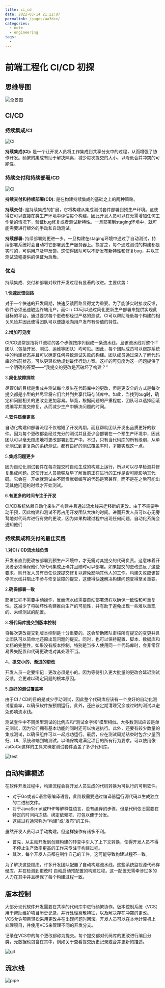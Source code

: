 ```yaml
---
title: ci_cd
date: 2022-03-14 21:22:07
permalink: /pages/aa3dee/
categories:
  - note
  - engineering
tags:
  - 
---
```

# 前端工程化 CI/CD 初探

## 思维导图

![全景图](/engineering/all.png)

## CI/CD

### 持续集成/CI

![CI](/engineering/ci.png)

**持续集成(CI):** 是一个让开发人员将工作集成到共享分支中的过程，从而增强了协作开发。频繁的集成有助于解决隔离，减少每次提交的大小，以降低合并冲突的可能性。

### 持续交付和持续部署/CD

![CI](/engineering/ci_cd.png)

**持续交付和持续部署(CD):** 是在构建持续集成的基础之上的两种策略。

**持续交付:** 是持续集成的扩展，它将构建从集成测试套件部署到预生产环境。这使得它可以直接在类生产环境中评估每个构建，因此开发人员可以在无需增加任何工作量的情况下，验证bug修复或者测试新特性。一旦部署到staging环境中，就可能需要进行额外的手动和自动测试。

**持续部署:** 持续部署则更进一步。一旦构建在staging环境中通过了自动测试，持续部署系统将会自动将它部署到生产服务器上。换言之，每个通过测试的构建都是实时的，可供用户及早反馈。这使得团队可以不断发布新特性和修复bug，并以其测试流程提供的保证为后盾。

### 优点

持续集成、交付和部署对软件开发过程有显著的改进。主要优势：

1.**快速反馈回路**

对于一个快速的开发周期，快速反馈回路显得尤为重要。为了能够实时接收反馈，软件必须迅速触达终端用户。而CI / CD可以通过简化更新生产部署来提供实现此目标的平台。通过要求每个更改都经过严格的测试，CI可以帮助降低每个构建的相关风险并因此使得团队可以便捷地向用户发布有价值的特性。

2.**增加可见度**

CI/CD通常是指将IT流程的各个步骤按序列组成一条流水线，且该流水线对整个IT团队（包括开发、测试、运维等团队）均可见。因此，每个团队成员可以跟踪系统中的构建状态并且可以确定任何导致测试失败的构建。团队成员通过深入了解代码库的当前状态，可以更轻松地规划最佳行动方案。这样的可见度为这一问题提供了一个明确的答案——“我提交的更改是否破坏了构建？”

3.**简化故障排除**

尽管CI的目标是集成并测试每个发生在代码库中的更改，但是更安全的方式是每次提交都是小型的并尽早将它们合并到共享代码存储库中。如此，当找到bug时，确定和问题相关的更改会更加容易。毕竟，根据问题的严重程度，团队可以选择回滚或编写并提交修复，从而减少生产中解决问题的时间。

4.**软件质量更高**

自动化构建和部署流程不仅缩短了开发周期，而且帮助团队开发出品质更好的软件。因为每个更改都会经过充分的测试并且至少会部署在一个预生产环境中，因此团队可以毫无顾虑地将更改部署到生产中。不过，只有当代码库的所有级别，从单元测试到更复杂的系统测试，都有良好的测试覆盖率时，才能实现这一点。

5.**集成问题更少**

因为自动化测试套件在每次提交时自动生成的构建上运行，所以可以尽早检测并修复集成问题。这使开发人员能够及早了解当前正在进行的工作是否可能影响其代码。它会在一开始就测试由不同贡献者编写的代码是否兼容，而不是在之后可能出现其他问题的时候才开始测试。

6.**有更多的时间专注于开发**

CI/CD系统依赖自动化来生产构建并且通过流水线来迁移新的更改。由于不需要手动干预，因此构建和测试不再占用开发团队大块的时间。进而开发人员可以心无旁骛地对代码库进行有效的更改，因为如果构建过程中出现任何问题，自动化系统会通知他们

### 持续集成和交付的最佳实践

1.**对CI / CD流水线负责**

开发者直到更改被部署到预生产环境中，才无需对其提交的代码负责。这意味着开发者必须确保他们的代码集成正确并且随时可以部署。如果提交的更改违反了这些要求，则开发人员有责任快速提交修复以避免影响其他人的工作。构建失败应该暂停流水线并阻止不参与修复故障的提交，这使得快速解决构建问题变得至关重要。

2.**确保部署一致**

部署过程不需要手动操作，反而流水线需要自动部署流程以确保一致性和可重复性。这减少了将破坏性构建推向生产的可能性，并有助于避免出现一些难以重现的、未经测试的配置。

3.**将代码库提交到版本控制**

将每次更改提交到版本控制是十分重要的。这会帮助团队审核所有提交的变更并且让团队可以简单地还原出现问题的提交。同时，也可以保持配置、脚本、数据库和文档的完整性。如果没有版本控制，特别是当多人使用同一个代码库时，会非常容易丢失配置和代码更改或对其处理不当。

4。**提交小的、渐进的更改**

开发人员一定要牢记：更改必须是小的。因为等待引入更大批量的更改会延迟测试反馈，会更难以确定问题的根本原因。

5.**良好的测试覆盖率**

由于CI / CD的目的是减少手动测试，因此整个代码库应该有一个良好的自动化测试覆盖率，以确保软件按预期运行。此外，还应该定期清理冗余或过时的测试以避免影响流水线。

测试套件中不同类型测试的比例应和“测试金字塔”模型相似。大多数测试应该是单元测试，因为它们拥有基本功能的同时还可以快速执行。此外，还要有较少数量的集成测试，以确保组件可以一起成功运行。最后，应在测试周期结束时包含少量回归、UI、系统和端到端测试，以确保构建满足项目的所有行为要求。可以使用像JaCoCo这样的工具来确定测试套件涵盖了多少代码库。

![test](/engineering/test.png)

## 自动构建概述

在软件开发过程中，构建流程会将开发⼈员⽣成的代码转换为可执⾏的可⽤软件。

- 对于Go或者C语⾔等编译语⾔，此阶段需要通过编译器运⾏源代码以⽣成独⽴的⼆进制⽂件。
- 对于JavaScript或PHP等解释性语⾔，没有编译的步骤，但是代码依旧需要在特定的时间内冻结、绑定依赖项、打包以便于分发。
- 这些过程通常称为“构建”或“发布”的⼯件。

虽然开发⼈员可以⼿动构建，但这样操作有诸多不利。

- ⾸先，从主动开发到创建构建的转变中引⼊了上下⽂转换，使得开发⼈员不得不停⽌⽣产效率更⾼的⼯作来专注于构建过程。
- 其次，每个开发⼈员都在制作⾃⼰的⼯件，这可能导致构建过程不⼀致。

为了解决这些顾虑，许多开发团队配置了⾃动构建流⽔线。这些系统监视源代码存储库，并在检测到更改时
⾃动启动预配置的构建过程。这⼀配置⽆需牵涉过多的⼈⼒在其中并且确保了每个构建过程⼀致。

## 版本控制

大部分现代软件开发需要在共享的代码库中进行频繁协作。版本控制系统（VCS）用于帮助维护项目历史记录，并行处理离散特征，以及解决存在冲突的更改。VCS允许项目轻松采用更改并在出现问题时回滚。开发人员可以在本地计算机上处理项目，并使用VCS来管理不同的开发分支。

记录在VCS中的每个更改都称为提交。每个提交都对代码库的更改进行编目分类，元数据也包含在其中，例如关于查看提交历史记录或合并更新的描述。

![git](/engineering/git_version.png)

## 流水线

![pipe](/engineering/pipe_line.png)
